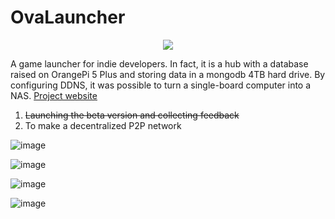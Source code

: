 # OvaLauncher

<p align="center">
  <img src="https://github.com/ArtemPodloboshnikov/OvaLauncher/assets/44748102/c5716d80-39e9-4140-afbf-286d13223ab3" />
</p>

A game launcher for indie developers. In fact, it is a hub with a database raised on OrangePi 5 Plus and storing data in a mongodb 4TB hard drive. By configuring DDNS, it was possible to turn a single-board computer into a NAS. [Project website](https://oval-launcher.vercel.app/)

 1. ~~Launching the beta version and collecting feedback~~
 2. To make a decentralized P2P network

![image](https://github.com/ArtemPodloboshnikov/OvaLauncher/assets/44748102/7a7fd981-7232-431d-b0ba-f1f3b5b58055)

![image](https://github.com/ArtemPodloboshnikov/OvaLauncher/assets/44748102/db5edd26-baf9-4226-abc8-34d47c7838ac)

![image](https://github.com/ArtemPodloboshnikov/OvaLauncher/assets/44748102/93518b7f-c0a5-444b-80d6-4a4ca3b0684f)

![image](https://github.com/ArtemPodloboshnikov/OvaLauncher/assets/44748102/83704e46-bdc2-47e3-a23b-f9184df77b11)

